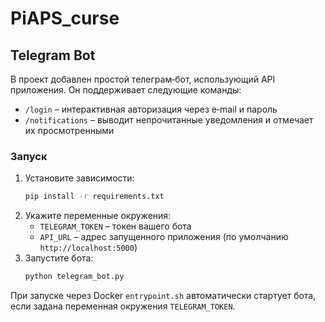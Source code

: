 # PiAPS_curse

## Telegram Bot

В проект добавлен простой телеграм‑бот, использующий API приложения. Он поддерживает следующие команды:

- `/login` – интерактивная авторизация через e‑mail и пароль
- `/notifications` – выводит непрочитанные уведомления и отмечает их просмотренными

### Запуск

1. Установите зависимости:
   ```bash
   pip install -r requirements.txt
   ```
2. Укажите переменные окружения:
   - `TELEGRAM_TOKEN` – токен вашего бота
   - `API_URL` – адрес запущенного приложения (по умолчанию `http://localhost:5000`)
3. Запустите бота:
   ```bash
   python telegram_bot.py
   ```

При запуске через Docker `entrypoint.sh` автоматически стартует бота,
если задана переменная окружения `TELEGRAM_TOKEN`.

